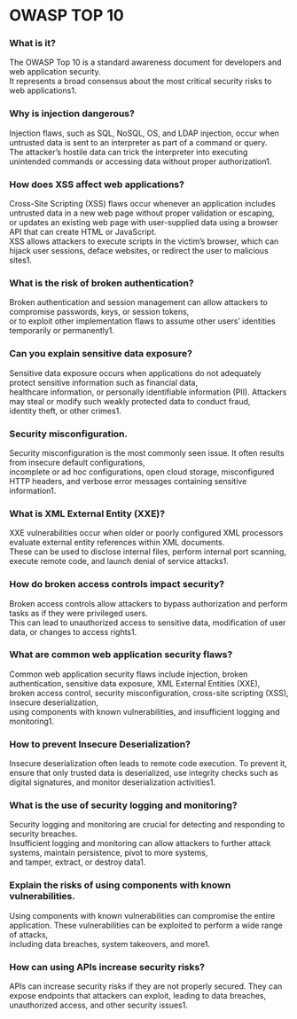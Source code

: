 # OWASP TOP 10

### What is it?

The OWASP Top 10 is a standard awareness document for developers and web application security.\
It represents a broad consensus about the most critical security risks to web applications1.

### Why is injection dangerous?

Injection flaws, such as SQL, NoSQL, OS, and LDAP injection, occur when untrusted data is sent to an interpreter as part of a command or query.\
The attacker’s hostile data can trick the interpreter into executing unintended commands or accessing data without proper authorization1.

### How does XSS affect web applications?

Cross-Site Scripting (XSS) flaws occur whenever an application includes untrusted data in a new web page without proper validation or escaping,\
or updates an existing web page with user-supplied data using a browser API that can create HTML or JavaScript.\
XSS allows attackers to execute scripts in the victim’s browser, which can hijack user sessions, deface websites, or redirect the user to malicious sites1.

### What is the risk of broken authentication?

Broken authentication and session management can allow attackers to compromise passwords, keys, or session tokens,\
or to exploit other implementation flaws to assume other users’ identities temporarily or permanently1.

### Can you explain sensitive data exposure?

Sensitive data exposure occurs when applications do not adequately protect sensitive information such as financial data,\
healthcare information, or personally identifiable information (PII). Attackers may steal or modify such weakly protected data to conduct fraud,\
identity theft, or other crimes1.

### Security misconfiguration.

Security misconfiguration is the most commonly seen issue. It often results from insecure default configurations,\
incomplete or ad hoc configurations, open cloud storage, misconfigured HTTP headers, and verbose error messages containing sensitive information1.

### What is XML External Entity (XXE)?

XXE vulnerabilities occur when older or poorly configured XML processors evaluate external entity references within XML documents.\
These can be used to disclose internal files, perform internal port scanning, execute remote code, and launch denial of service attacks1.

### How do broken access controls impact security?

Broken access controls allow attackers to bypass authorization and perform tasks as if they were privileged users.\
This can lead to unauthorized access to sensitive data, modification of user data, or changes to access rights1.

### What are common web application security flaws?

Common web application security flaws include injection, broken authentication, sensitive data exposure, XML External Entities (XXE),\
broken access control, security misconfiguration, cross-site scripting (XSS), insecure deserialization,\
using components with known vulnerabilities, and insufficient logging and monitoring1.

### How to prevent Insecure Deserialization?

Insecure deserialization often leads to remote code execution. To prevent it, ensure that only trusted data is deserialized, use integrity checks such as digital signatures, and monitor deserialization activities1.

### What is the use of security logging and monitoring?

Security logging and monitoring are crucial for detecting and responding to security breaches.\
Insufficient logging and monitoring can allow attackers to further attack systems, maintain persistence, pivot to more systems,\
and tamper, extract, or destroy data1.

### Explain the risks of using components with known vulnerabilities.

Using components with known vulnerabilities can compromise the entire application. These vulnerabilities can be exploited to perform a wide range of attacks,\
including data breaches, system takeovers, and more1.

### How can using APIs increase security risks?

APIs can increase security risks if they are not properly secured. They can expose endpoints that attackers can exploit, leading to data breaches,\
unauthorized access, and other security issues1.
